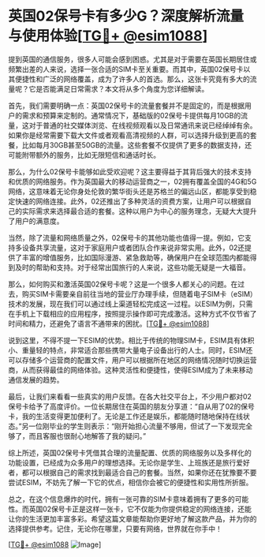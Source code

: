 # 英国02保号卡有多少G？深度解析流量与使用体验[[TG💪+ @esim1088](https://t.me/s/esim1088)]

提到英国的通信服务，很多人可能会感到困惑。尤其是对于需要在英国长期居住或频繁出差的人来说，选择一张合适的SIM卡至关重要。而其中，英国02保号卡以其便捷性和广泛的网络覆盖，成为了许多人的首选。那么，这张卡究竟有多大的流量呢？它是否能满足日常需求？本文将从多个角度为您详细解读。

首先，我们需要明确一点：英国02保号卡的流量套餐并不是固定的，而是根据用户的需求和预算来定制的。通常情况下，基础版的02保号卡提供每月10GB的流量，这对于普通的社交媒体浏览、在线视频观看以及日常通讯来说已经绰绰有余。如果你是经常需要下载大文件或者观看高清视频的人群，可以选择升级到更高的套餐，比如每月30GB甚至50GB的流量。这些套餐不仅提供了更多的数据支持，还可能附带额外的服务，比如无限短信和通话时长。

那么，为什么02保号卡能够如此受欢迎呢？这主要得益于其背后强大的技术支持和优质的网络服务。作为英国最大的移动运营商之一，02拥有覆盖全国的4G和5G网络，这意味着无论你身处伦敦的繁华街头还是苏格兰的偏远山区，都能享受到稳定快速的网络连接。此外，02还推出了多种灵活的资费方案，让用户可以根据自己的实际需求来选择最合适的套餐。这种以用户为中心的服务理念，无疑大大提升了用户的满意度。

当然，除了流量和网络质量之外，02保号卡的其他功能也值得一提。例如，它支持多设备共享流量，这对于家庭用户或者团队合作来说非常实用。此外，02还提供了丰富的增值服务，比如国际漫游、紧急救助等，确保用户在全球范围内都能得到及时的帮助和支持。对于经常出国旅行的人来说，这些功能无疑是一大福音。

那么，如何购买和激活英国02保号卡呢？这是一个很多人都关心的问题。在过去，购买SIM卡需要亲自前往当地的营业厅办理手续，但随着电子SIM卡（eSIM）技术的发展，现在我们可以通过线上渠道轻松完成这一过程。以ESIM为例，只需在手机上下载相应的应用程序，按照提示操作即可完成激活。这种方式不仅节省了时间和精力，还避免了语言不通带来的困扰。[[TG💪+ @esim1088](https://t.me/s/esim1088)]

说到这里，不得不提一下ESIM的优势。相比于传统的物理SIM卡，ESIM具有体积小、重量轻的特点，非常适合那些携带大量电子设备出行的人士。同时，ESIM还可以存储多个运营商的配置文件，用户可以根据所在地区的网络情况随时切换运营商，从而获得最佳的网络体验。这种灵活性和便捷性，使得ESIM成为了未来移动通信发展的趋势。

最后，让我们来看看一些真实的用户反馈。在各大社交平台上，不少用户都对02保号卡给予了高度评价。一位长期居住在英国的朋友分享道：“自从用了02的保号卡，我的生活变得更加便利了。无论是工作还是娱乐，都能随时随地保持在线状态。”另一位刚毕业的学生则表示：“刚开始担心流量不够用，但试了一下发现完全够了，而且客服也很耐心地解答了我的疑问。”

综上所述，英国02保号卡凭借其合理的流量配置、优质的网络服务以及多样化的功能设置，已经成为众多用户的理想选择。无论你是学生、上班族还是旅行爱好者，都可以根据自己的需求找到最适合自己的套餐。当然，如果你还在犹豫要不要尝试ESIM，不妨先了解一下它的优点，相信你会被它的便捷性和实用性所折服。

总之，在这个信息爆炸的时代，拥有一张可靠的SIM卡意味着拥有了更多的可能性。而英国02保号卡正是这样一张卡，它不仅能为你提供稳定的网络连接，还能让你的生活更加丰富多彩。希望这篇文章能帮助你更好地了解这款产品，并为你的选择提供参考。记住，无论你在哪里，只要有网络，世界就在你手中！

[[TG💪+ @esim1088](https://t.me/s/esim1088) ![Image](https://i.postimg.cc/4NQfJmqS/Snipaste-2025-05-13-00-14-12.png)]